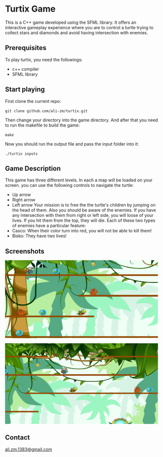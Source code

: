 
# Turtix Game

This is a C++ game developed using the SFML library. It offers an interactive gameplay experience where you are to control a turtle trying to collect stars and diamonds and avoid having intersection with enemies.

## Prerequisites
To play turtix, you need the followings:

- c++ compiler
- SFML library



## Start playing
First clone the current repo: 

`git clone github.com/ali-zm/turtix.git`

Then change your directory into the game directory. And after that you need to run the makefile to build the game:

`make`

Now you should run the output file and pass the input folder into it:

`./turtix inputs`




## Game Description
This game has three different levels. In each a map will be loaded on your screen. you can use the following controls to navigate the turtle:
- Up arrow
- Right arrow
- Left arrow
Your mission is to free the the turtle's children by jumping on the head of them. Also you should be aware of the enemies. If you have any intersection with them from right or left side, you will loose of your lives. If you hit them from the top, they will die. Each of these two types of enemies have a particular feature:
- Casco: When their color turn into red, you will not be able to kill them!
- Bisko: They have two lives!



 


## Screenshots

![App Screenshot](https://github.com/ali-zm/turtix/blob/main/screenshots/1.png "Turtix")

![App Screenshot](https://github.com/ali-zm/turtix/blob/main/screenshots/2.png "Turtix")

## Contact

ali.zm.1383@gmail.com
